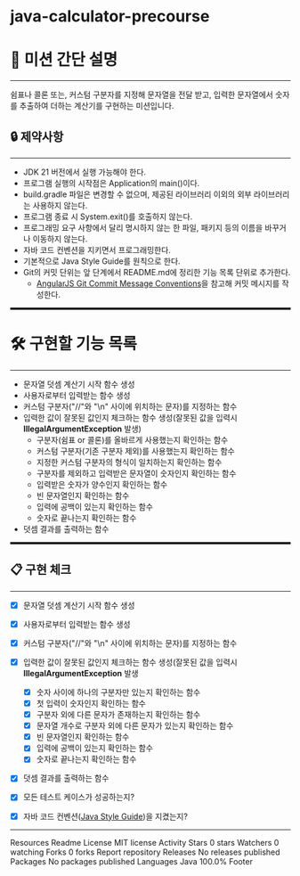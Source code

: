 # java-calculator-precourse

# 🚀 미션 간단 설명

---
쉼표나 콜론 또는, 커스텀 구분자를 지정해 문자열을 전달 받고, 입력한 문자열에서 숫자를 추출하여 더하는 계산기를 구현하는 미션입니다.

## 🔒 제약사항

---
- JDK 21 버전에서 실행 가능해야 한다.
- 프로그램 실행의 시작점은 Application의 main()이다.
- build.gradle 파일은 변경할 수 없으며, 제공된 라이브러리 이외의 외부 라이브러리는 사용하지 않는다.
- 프로그램 종료 시 System.exit()를 호출하지 않는다.
- 프로그래밍 요구 사항에서 달리 명시하지 않는 한 파일, 패키지 등의 이름을 바꾸거나 이동하지 않는다.
- 자바 코드 컨벤션을 지키면서 프로그래밍한다.
- 기본적으로 Java Style Guide를 원칙으로 한다.
- Git의 커밋 단위는 앞 단계에서 README.md에 정리한 기능 목록 단위로 추가한다.
  - [AngularJS Git Commit Message Conventions]()을 참고해 커밋 메시지를 작성한다.

<hr style="height: 4px; border: none;"/>

# 🛠 구현할 기능 목록

---

- 문자열 덧셈 계산기 시작 함수 생성
- 사용자로부터 입력받는 함수 생성
- 커스텀 구분자("//"와 "\n" 사이에 위치하는 문자)를 지정하는 함수
- 입력한 값이 잘못된 값인지 체크하는 함수 생성(잘못된 값을 입력시 **IllegalArgumentException** 발생)
    - 구분자(쉼표 or 콜론)를 올바르게 사용했는지 확인하는 함수
    - 커스텀 구분자(기존 구분자 제외)를 사용했는지 확인하는 함수
    - 지정한 커스텀 구분자의 형식이 일치하는지 확인하는 함수
    - 구분자를 제외하고 입력받은 문자열이 숫자인지 확인하는 함수
    - 입력받은 숫자가 양수인지 확인하는 함수
    - 빈 문자열인지 확인하는 함수
    - 입력에 공백이 있는지 확인하는 함수
    - 숫자로 끝나는지 확인하는 함수
- 덧셈 결과를 출력하는 함수

<hr style="height: 4px; border: none;"/>

## 📋 구현 체크
***

- [x] 문자열 덧셈 계산기 시작 함수 생성
- [x] 사용자로부터 입력받는 함수 생성
- [x] 커스텀 구분자("//"와 "\n" 사이에 위치하는 문자)를 지정하는 함수
- [x] 입력한 값이 잘못된 값인지 체크하는 함수 생성(잘못된 값을 입력시 **IllegalArgumentException** 발생
    - [x] 숫자 사이에 하나의 구분자만 있는지 확인하는 함수
    - [x] 첫 입력이 숫자인지 확인하는 함수
    - [x] 구분자 외에 다른 문자가 존재하는지 확인하는 함수
    - [x] 문자열 개수로 구분자 외에 다른 문자가 있는지 확인하는 함수
    - [x] 빈 문자열인지 확인하는 함수
    - [x] 입력에 공백이 있는지 확인하는 함수
    - [x] 숫자로 끝나는지 확인하는 함수
- [x] 덧셈 결과를 출력하는 함수


- [x] 모든 테스트 케이스가 성공하는지?
- [x] 자바 코드 컨벤션([Java Style Guide]())을 지켰는지?
---

Resources
Readme
License
MIT license
Activity
Stars
0 stars
Watchers
0 watching
Forks
0 forks
Report repository
Releases
No releases published
Packages
No packages published
Languages
Java
100.0%
Footer
